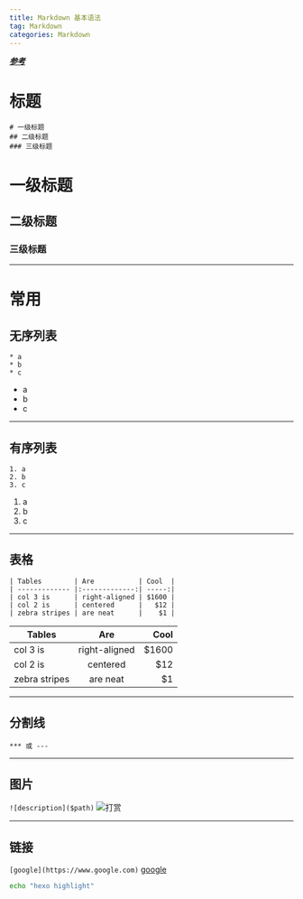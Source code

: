```yaml
---
title: Markdown 基本语法
tag: Markdown
categories: Markdown
---
```


**_[参考](http://www.jianshu.com/p/1e402922ee32/)_**

# 标题
```
# 一级标题
## 二级标题
### 三级标题
```
# 一级标题
## 二级标题
### 三级标题


***
# 常用
## 无序列表
```
* a
* b
* c
```
* a
* b
* c

***
## 有序列表
```
1. a
2. b
3. c
```
1. a
2. b
3. c

***
## 表格
```
| Tables        | Are           | Cool  |
| ------------- |:-------------:| -----:|
| col 3 is      | right-aligned | $1600 |
| col 2 is      | centered      |   $12 |
| zebra stripes | are neat      |    $1 |
```

| Tables        | Are           | Cool  |
| ------------- |:-------------:| -----:|
| col 3 is      | right-aligned | $1600 |
| col 2 is      | centered      |   $12 |
| zebra stripes | are neat      |    $1 |

***
## 分割线
```
*** 或 ---
```

***
## 图片
`![description]($path)`
![打赏](/img/markdown/pic.png)

***
## 链接
`[google](https://www.google.com)`
[google](https://www.google.com)

```bash
echo "hexo highlight"
```
